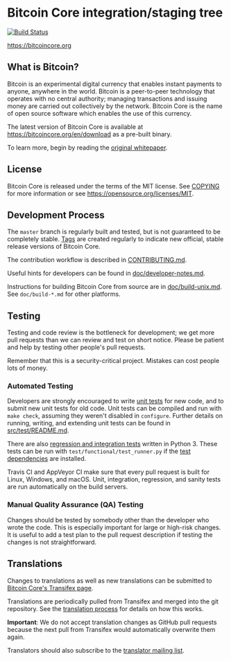 Bitcoin Core integration/staging tree
=====================================

[![Build Status](https://travis-ci.org/bitcoin/bitcoin.svg?branch=master)](https://travis-ci.org/bitcoin/bitcoin)

https://bitcoincore.org

What is Bitcoin?
----------------

Bitcoin is an experimental digital currency that enables instant payments to
anyone, anywhere in the world. Bitcoin is a peer-to-peer technology that operates
with no central authority; managing transactions and issuing money are carried
out collectively by the network. Bitcoin Core is the name of open source
software which enables the use of this currency.

The latest version of Bitcoin Core is available at https://bitcoincore.org/en/download
as a pre-built binary.

To learn more, begin by reading the [original whitepaper](https://bitcoincore.org/bitcoin.pdf).

License
-------

Bitcoin Core is released under the terms of the MIT license. See [COPYING](COPYING) for more
information or see https://opensource.org/licenses/MIT.

Development Process
-------------------

The `master` branch is regularly built and tested, but is not guaranteed to be
completely stable. [Tags](https://github.com/bitcoin/bitcoin/tags) are created
regularly to indicate new official, stable release versions of Bitcoin Core.

The contribution workflow is described in [CONTRIBUTING.md](CONTRIBUTING.md).

Useful hints for developers can be found in [doc/developer-notes.md](doc/developer-notes.md).

Instructions for building Bitcoin Core from source are in [doc/build-unix.md](doc/build-unix.md#to-build).
See `doc/build-*.md` for other platforms.

Testing
-------

Testing and code review is the bottleneck for development; we get more pull requests
than we can review and test on short notice. Please be patient and help by testing
other people's pull requests.

Remember that this is a security-critical project. Mistakes can cost people lots of money.

### Automated Testing

Developers are strongly encouraged to write [unit tests](src/test/README.md) for new code, and to
submit new unit tests for old code. Unit tests can be compiled and run with `make check`,
assuming they weren't disabled in `configure`. Further details on running, writing,
and extending unit tests can be found in [src/test/README.md](src/test/README.md).

There are also [regression and integration tests](/test) written in Python 3. These tests
can be run with `test/functional/test_runner.py` if the [test dependencies](/test) are installed.

Travis CI and AppVeyor CI make sure that every pull request is built for Linux, Windows,
and macOS. Unit, integration, regression, and sanity tests are run automatically on the
build servers.

### Manual Quality Assurance (QA) Testing

Changes should be tested by somebody other than the developer who wrote the
code. This is especially important for large or high-risk changes. It is useful
to add a test plan to the pull request description if testing the changes is
not straightforward.

Translations
------------

Changes to translations as well as new translations can be submitted to
[Bitcoin Core's Transifex page](https://www.transifex.com/projects/p/bitcoin/).

Translations are periodically pulled from Transifex and merged into the git repository. See the
[translation process](doc/translation_process.md) for details on how this works.

**Important**: We do not accept translation changes as GitHub pull requests because the next
pull from Transifex would automatically overwrite them again.

Translators should also subscribe to the [translator mailing list](https://groups.google.com/forum/#!forum/bitcoin-translators).

